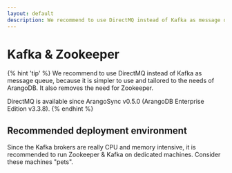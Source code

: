 ```yaml
---
layout: default
description: We recommend to use DirectMQ instead of Kafka as message queue,because it is simpler to use and tailored to the needs of ArangoDB
---
```


# Kafka & Zookeeper

{% hint 'tip' %}
We recommend to use DirectMQ instead of Kafka as message queue,
because it is simpler to use and tailored to the needs of ArangoDB.
It also removes the need for Zookeeper.

DirectMQ is available since ArangoSync v0.5.0
(ArangoDB Enterprise Edition v3.3.8).
{% endhint %}

## Recommended deployment environment

Since the Kafka brokers are really CPU and memory intensive,
it is recommended to run Zookeeper & Kafka on dedicated machines.
Consider these machines "pets".
